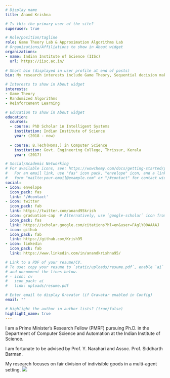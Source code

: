 ```yaml
---
# Display name
title: Anand Krishna

# Is this the primary user of the site?
superuser: true

# Role/position/tagline
role: Game Theory Lab & Approximation Algorithms Lab
# Organizations/Affiliations to show in About widget
organizations:
- name: Indian Institute of Science (IISc)
  url: https://iisc.ac.in/
  
# Short bio (displayed in user profile at end of posts)
bio: My research interests include Game Theory, Sequential decision making and RL.

# Interests to show in About widget
interests:
- Game Theory
- Randomized Algorithms
- Reinforcement Learning

# Education to show in About widget
education:
  courses:
  - course: PhD Scholar in Intelligent Systems
    institution: Indian Institute of Science
    year: (2018 - now)
    
  - course: B.Tech(Hons.) in Computer Science
    institution: Govt. Engineering College, Thrissur, Kerala
    year: (2017)

# Social/Academic Networking
# For available icons, see: https://wowchemy.com/docs/getting-started/page-builder/#icons
#   For an email link, use "fas" icon pack, "envelope" icon, and a link in the
#   form "mailto:your-email@example.com" or "/#contact" for contact widget.
social:
- icon: envelope
  icon_pack: fas
  link: '/#contact'
- icon: twitter
  icon_pack: fab
  link: https://twitter.com/anand95krish
- icon: graduation-cap  # Alternatively, use `google-scholar` icon from `ai` icon pack
  icon_pack: fas
  link: https://scholar.google.com/citations?hl=en&user=FAglY00AAAAJ
- icon: github
  icon_pack: fab
  link: https://github.com/Krish95
- icon: linkedin
  icon_pack: fab
  link: https://www.linkedin.com/in/anandkrishna95/

# Link to a PDF of your resume/CV.
# To use: copy your resume to `static/uploads/resume.pdf`, enable `ai` icons in `params.toml`, 
# and uncomment the lines below.
# - icon: cv
#   icon_pack: ai
#   link: uploads/resume.pdf

# Enter email to display Gravatar (if Gravatar enabled in Config)
email: ""

# Highlight the author in author lists? (true/false)
highlight_name: true
---
```


I am a Prime Minister’s Research Fellow (PMRF) pursuing Ph.D. in the Department of Computer Science and Automation at the Indian Institute of Science.

I am fortunate to be advised by Prof. Y. Narahari and Assoc. Prof. Siddharth Barman.

My research focuses on fair division of indivisible goods in a multi-agent setting.
[![](https://imgs.xkcd.com/comics/here_to_help.png)](https://xkcd.com/1831/)


